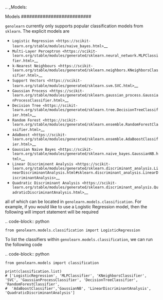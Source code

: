 .. _Models:

Models
##########################

``genolearn`` currently only supports popular classification models from ``sklearn``. The explicit models are

+ `Logistic Regression <https://scikit-learn.org/stable/modules/naive_bayes.html>`__
+ `Multi-Layer Perceptron <https://scikit-learn.org/stable/modules/generated/sklearn.neural_network.MLPClassifier.html>`__
+ `k-Nearest Neighbours <https://scikit-learn.org/stable/modules/generated/sklearn.neighbors.KNeighborsClassifier.html>`__
+ `Support Vectors <https://scikit-learn.org/stable/modules/generated/sklearn.svm.SVC.html>`__
+ `Gaussian Process <https://scikit-learn.org/stable/modules/generated/sklearn.gaussian_process.GaussianProcessClassifier.html>`__
+ `Decision Tree <https://scikit-learn.org/stable/modules/generated/sklearn.tree.DecisionTreeClassifier.html>`__
+ `Random Forest <https://scikit-learn.org/stable/modules/generated/sklearn.ensemble.RandomForestClassifier.html>`__
+ `AdaBoost <https://scikit-learn.org/stable/modules/generated/sklearn.ensemble.AdaBoostClassifier.html>`__
+ `Gaussian Naive Bayes <https://scikit-learn.org/stable/modules/generated/sklearn.naive_bayes.GaussianNB.html>`__
+ `Linear Discriminent Analysis <https://scikit-learn.org/stable/modules/generated/sklearn.discriminant_analysis.LinearDiscriminantAnalysis.html#sklearn.discriminant_analysis.LinearDiscriminantAnalysis>`__
+ `Quadratic Discriminant Analysis <https://scikit-learn.org/stable/modules/generated/sklearn.discriminant_analysis.QuadraticDiscriminantAnalysis.html>`__

all of which can be located in ``genolearn.models.classification``. For example, if you would like to use a Logistic Regression model, then the following will import statement will be required

.. code-block:: python

    from genolearn.models.classification import LogisticRegression

To list the classifiers within ``genolearn.models.classification``, we can run the following code

.. code-block:: python

    from genolearn.models import classification

    print(classification.list)
    # ['LogisticRegression', 'MLPClassifier', 'KNeighborsClassifier', 'SVC', 'GaussianProcessClassifier', 'DecisionTreeClassifier', 'RandomForestClassifier',
    #  'AdaBoostClassifier','GaussianNB', 'LinearDiscriminantAnalysis', 'QuadraticDiscriminantAnalysis']
